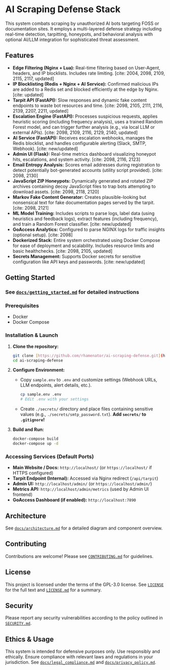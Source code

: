# AI Scraping Defense Stack

This system combats scraping by unauthorized AI bots targeting FOSS or documentation sites. It employs a multi-layered defense strategy including real-time detection, tarpitting, honeypots, and behavioral analysis with optional AI/LLM integration for sophisticated threat assessment.

## Features

* **Edge Filtering (Nginx + Lua):** Real-time filtering based on User-Agent, headers, and IP blocklists. Includes rate limiting. [cite: 2004, 2098, 2109, 2115, 2117, updated]
* **IP Blocklisting (Redis + Nginx + AI Service):** Confirmed malicious IPs are added to a Redis set and blocked efficiently at the edge by Nginx. [cite: updated]
* **Tarpit API (FastAPI):** Slow responses and dynamic fake content endpoints to waste bot resources and time. [cite: 2098, 2105, 2111, 2116, 2139, 2207, 2211, updated]
* **Escalation Engine (FastAPI):** Processes suspicious requests, applies heuristic scoring (including frequency analysis), uses a trained Random Forest model, and can trigger further analysis (e.g., via local LLM or external APIs). [cite: 2098, 2109, 2116, 2129, 2140, updated]
* **AI Service (FastAPI):** Receives escalation webhooks, manages the Redis blocklist, and handles configurable alerting (Slack, SMTP, Webhook). [cite: new/updated]
* **Admin UI (Flask):** Real-time metrics dashboard visualizing honeypot hits, escalations, and system activity. [cite: 2098, 2116, 2123]
* **Email Entropy Analysis:** Scores email addresses during registration to detect potentially bot-generated accounts (utility script provided). [cite: 2098, 2130]
* **JavaScript ZIP Honeypots:** Dynamically generated and rotated ZIP archives containing decoy JavaScript files to trap bots attempting to download assets. [cite: 2098, 2118, 2120]
* **Markov Fake Content Generator:** Creates plausible-looking but nonsensical text for fake documentation pages served by the tarpit. [cite: 2098, 2121]
* **ML Model Training:** Includes scripts to parse logs, label data (using heuristics and feedback logs), extract features (including frequency), and train a Random Forest classifier. [cite: new/updated]
* **GoAccess Analytics:** Configured to parse NGINX logs for traffic insights (optional setup). [cite: 2098]
* **Dockerized Stack:** Entire system orchestrated using Docker Compose for ease of deployment and scalability. Includes resource limits and basic healthchecks. [cite: 2098, 2105, updated]
* **Secrets Management:** Supports Docker secrets for sensitive configuration like API keys and passwords. [cite: new/updated]

## Getting Started

### See [`docs/getting_started.md`](docs/getting_started.md) for detailed instructions

### Prerequisites

* Docker
* Docker Compose

### Installation & Launch

1. **Clone the repository:**

    ```bash
    git clone [https://github.com/rhamenator/ai-scraping-defense.git](https://github.com/rhamenator/ai-scraping-defense.git)
    cd ai-scraping-defense
    ```

2. **Configure Environment:**
    * Copy `sample.env` to `.env` and customize settings (Webhook URLs, LLM endpoints, alert details, etc.).

        ```bash
        cp sample.env .env
        # Edit .env with your settings
        ```

    * Create `./secrets/` directory and place files containing sensitive values (e.g., `./secrets/smtp_password.txt`). **Add `secrets/` to `.gitignore`!**
3. **Build and Run:**

    ```bash
    docker-compose build
    docker-compose up -d
    ```

### Accessing Services (Default Ports)

* **Main Website / Docs:** `http://localhost/` (or `https://localhost/` if HTTPS configured)
* **Tarpit Endpoint (Internal):** Accessed via Nginx redirect (`/api/tarpit`)
* **Admin UI:** `http://localhost/admin/` (or `https://localhost/admin/`)
* **Metrics API:** `http://localhost/admin/metrics` (used by Admin UI frontend)
* **GoAccess Dashboard (if enabled):** `http://localhost:7890`

## Architecture

See [`docs/architecture.md`](docs/architecture.md) for a detailed diagram and component overview.

## Contributing

Contributions are welcome! Please see [`CONTRIBUTING.md`](CONTRIBUTING.md) for guidelines.

## License

This project is licensed under the terms of the GPL-3.0 license. See [`LICENSE`](LICENSE) for the full text and [`LICENSE.md`](LICENSE.md) for a summary.

## Security

Please report any security vulnerabilities according to the policy outlined in [`SECURITY.md`](SECURITY.md).

## Ethics & Usage

This system is intended for defensive purposes only. Use responsibly and ethically. Ensure compliance with relevant laws and regulations in your jurisdiction. See [`docs/legal_compliance.md`](docs/legal_compliance.md) and [`docs/privacy_policy.md`](docs/privacy_policy.md).
